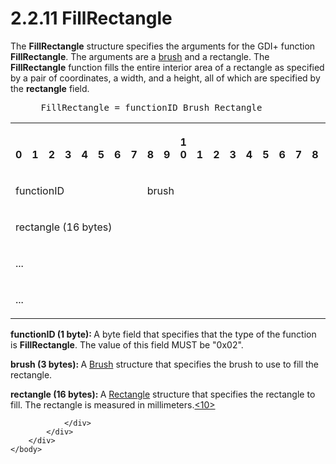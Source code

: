 <html dir="LTR" xmlns:mshelp="http://msdn.microsoft.com/mshelp" xmlns:ddue="http://ddue.schemas.microsoft.com/authoring/2003/5" xmlns:xlink="http://www.w3.org/1999/xlink" xmlns:tool="http://www.microsoft.com/tooltip">
    <head>
        <meta http-equiv="Content-Type" content="text/html; CHARSET=utf-8"></meta>
        <meta name="save" content="history"></meta>
        <title>2.2.11 FillRectangle</title>
        <xml>
            <mshelp:toctitle title="2.2.11 FillRectangle"></mshelp:toctitle>
            <mshelp:rltitle title="[MS-RGDI]: FillRectangle"></mshelp:rltitle>
            <mshelp:keyword index="A" term="c569c07f-c3c2-4ab5-8b03-d31f7a5cf448"></mshelp:keyword>
            <mshelp:attr name="DCSext.ContentType" value="open specification"></mshelp:attr>
            <mshelp:attr name="AssetID" value="c569c07f-c3c2-4ab5-8b03-d31f7a5cf448"></mshelp:attr>
            <mshelp:attr name="TopicType" value="kbRef"></mshelp:attr>
            <mshelp:attr name="DCSext.Title" value="[MS-RGDI]: FillRectangle" />
        </xml>
    </head>
    <body>
        <div id="header">
            <h1 class="heading">2.2.11 FillRectangle</h1>
        </div>
        <div id="mainSection">
            <div id="mainBody">
                <div id="allHistory" class="saveHistory"></div>
                <div id="sectionSection0" class="section" name="collapseableSection">
                    

<p>The <b>FillRectangle</b> structure specifies the arguments
for the GDI+ function <b>FillRectangle</b>. The arguments are a <a href="557e6223-9107-4be3-9f7c-b83beb5d16fc.html#gt_651044e0-b864-4fdb-aba6-f4cd25b0b3c8">brush</a> and a rectangle. The <b>FillRectangle</b>
function fills the entire interior area of a rectangle as specified by a pair
of coordinates, a width, and a height, all of which are specified by the <b>rectangle</b>
field.</p>

<dl>
<dd>
<div><pre> FillRectangle = functionID Brush Rectangle
</pre></div>
</dd></dl>

<table>
 <tr>
  <th><p><br>0</p></th>
  <th><p><br>1</p></th>
  <th><p><br>2</p></th>
  <th><p><br>3</p></th>
  <th><p><br>4</p></th>
  <th><p><br>5</p></th>
  <th><p><br>6</p></th>
  <th><p><br>7</p></th>
  <th><p><br>8</p></th>
  <th><p><br>9</p></th>
  <th><p>1<br>0</p></th>
  <th><p><br>1</p></th>
  <th><p><br>2</p></th>
  <th><p><br>3</p></th>
  <th><p><br>4</p></th>
  <th><p><br>5</p></th>
  <th><p><br>6</p></th>
  <th><p><br>7</p></th>
  <th><p><br>8</p></th>
  <th><p><br>9</p></th>
  <th><p>2<br>0</p></th>
  <th><p><br>1</p></th>
  <th><p><br>2</p></th>
  <th><p><br>3</p></th>
  <th><p><br>4</p></th>
  <th><p><br>5</p></th>
  <th><p><br>6</p></th>
  <th><p><br>7</p></th>
  <th><p><br>8</p></th>
  <th><p><br>9</p></th>
  <th><p>3<br>0</p></th>
  <th><p><br>1</p></th>
 </tr>
 <tr>
  <td colspan="8">
  <p>functionID</p>
  </td>
  <td colspan="24">
  <p>brush</p>
  </td>
 </tr>
 <tr>
  <td colspan="32">
  <p>rectangle
  (16 bytes)</p>
  </td>
 </tr>
 <tr>
  <td colspan="32">
  <p>...</p>
  </td>
 </tr>
 <tr>
  <td colspan="32">
  <p>...</p>
  </td>
 </tr>
</table>

<p><b>functionID (1 byte): </b>A byte field that
specifies that the type of the function is <b>FillRectangle</b>. The value of
this field MUST be &quot;0x02&quot;.</p>

<p><b>brush (3 bytes): </b>A <a href="d39190c6-1daa-4c4c-a641-685816e751a4.html">Brush</a> structure that
specifies the brush to use to fill the rectangle.</p>

<p><b>rectangle (16 bytes): </b>A <a href="f5178e90-f654-4dd5-a3c8-474475c848be.html">Rectangle</a> structure that
specifies the rectangle to fill. The rectangle is measured in millimeters.<a id="Appendix_A_Target_10"></a><a href="5f16d945-e8a0-4cc3-9547-1c8f3e568219.html#Appendix_A_10" aria-label="Product behavior note 10">&lt;10&gt;</a></p>


                </div>
            </div>
        </div>
    </body>
</html>